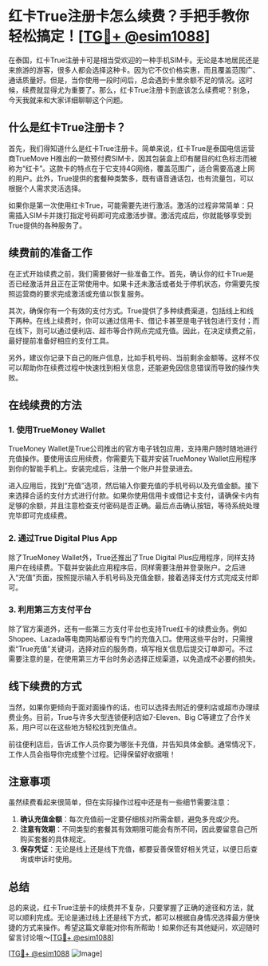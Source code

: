 # 红卡True注册卡怎么续费？手把手教你轻松搞定！[[TG💪+ @esim1088](https://t.me/s/esim1088)]

在泰国，红卡True注册卡可是相当受欢迎的一种手机SIM卡。无论是本地居民还是来旅游的游客，很多人都会选择这种卡。因为它不仅价格实惠，而且覆盖范围广、通话质量好。但是，当你使用一段时间后，总会遇到卡里余额不足的情况。这时候，续费就显得尤为重要了。那么，红卡True注册卡到底该怎么续费呢？别急，今天我就来和大家详细聊聊这个问题。

## 什么是红卡True注册卡？

首先，我们得知道什么是红卡True注册卡。简单来说，红卡True是泰国电信运营商TrueMove H推出的一款预付费SIM卡，因其包装盒上印有醒目的红色标志而被称为“红卡”。这款卡的特点在于它支持4G网络，覆盖范围广，适合需要高速上网的用户。此外，True提供的套餐种类繁多，既有语音通话包，也有流量包，可以根据个人需求灵活选择。

如果你是第一次使用红卡True，可能需要先进行激活。激活的过程非常简单：只需插入SIM卡并拨打指定号码即可完成激活步骤。激活完成后，你就能够享受到True提供的各种服务了。

## 续费前的准备工作

在正式开始续费之前，我们需要做好一些准备工作。首先，确认你的红卡True是否已经激活并且正在正常使用中。如果卡还未激活或者处于停机状态，你需要先按照运营商的要求完成激活或充值以恢复服务。

其次，确保你有一个有效的支付方式。True提供了多种续费渠道，包括线上和线下两种。在线上续费时，你可以通过信用卡、借记卡甚至是电子钱包进行支付；而在线下，则可以通过便利店、超市等合作网点完成充值。因此，在决定续费之前，最好提前准备好相应的支付工具。

另外，建议你记录下自己的账户信息，比如手机号码、当前剩余金额等。这样不仅可以帮助你在续费过程中快速找到相关信息，还能避免因信息错误而导致的操作失败。

## 在线续费的方法

### 1. 使用TrueMoney Wallet

TrueMoney Wallet是True公司推出的官方电子钱包应用，支持用户随时随地进行充值操作。要使用该应用续费，你需要先下载并安装TrueMoney Wallet应用程序到你的智能手机上。安装完成后，注册一个账户并登录进去。

进入应用后，找到“充值”选项，然后输入你要充值的手机号码以及充值金额。接下来选择合适的支付方式进行付款。如果你使用信用卡或借记卡支付，请确保卡内有足够的余额，并且注意检查支付密码是否正确。最后点击确认按钮，等待系统处理完毕即可完成续费。

### 2. 通过True Digital Plus App

除了TrueMoney Wallet外，True还推出了True Digital Plus应用程序，同样支持用户在线续费。下载并安装此应用程序后，同样需要注册并登录账户。之后进入“充值”页面，按照提示输入手机号码及充值金额，接着选择支付方式完成支付即可。

### 3. 利用第三方支付平台

除了官方渠道外，还有一些第三方支付平台也支持True红卡的续费业务。例如Shopee、Lazada等电商网站都设有专门的充值入口。使用这些平台时，只需搜索“True充值”关键词，选择对应的服务商，填写相关信息后提交订单即可。不过需要注意的是，在使用第三方平台时务必选择正规渠道，以免造成不必要的损失。

## 线下续费的方式

当然，如果你更倾向于面对面操作的话，也可以选择去附近的便利店或超市办理续费业务。目前，True与许多大型连锁便利店如7-Eleven、Big C等建立了合作关系，用户可以在这些地方轻松找到充值点。

前往便利店后，告诉工作人员你要为哪张卡充值，并告知具体金额。通常情况下，工作人员会指导你完成整个过程。记得保留好收据哦！

## 注意事项

虽然续费看起来很简单，但在实际操作过程中还是有一些细节需要注意：

1. **确认充值金额**：每次充值前一定要仔细核对所需金额，避免多充或少充。
2. **注意有效期**：不同类型的套餐其有效期限可能会有所不同，因此要留意自己所购买套餐的具体规定。
3. **保存凭证**：无论是线上还是线下充值，都要妥善保管好相关凭证，以便日后查询或申诉时使用。

## 总结

总的来说，红卡True注册卡的续费并不复杂，只要掌握了正确的途径和方法，就可以顺利完成。无论是通过线上还是线下方式，都可以根据自身情况选择最方便快捷的方式来操作。希望这篇文章能对你有所帮助！如果你还有其他疑问，欢迎随时留言讨论哦～[[TG💪+ @esim1088](https://t.me/s/esim1088)]

[[TG💪+ @esim1088](https://t.me/s/esim1088) ![Image](https://i.postimg.cc/4NQfJmqS/Snipaste-2025-05-13-00-14-12.png)]